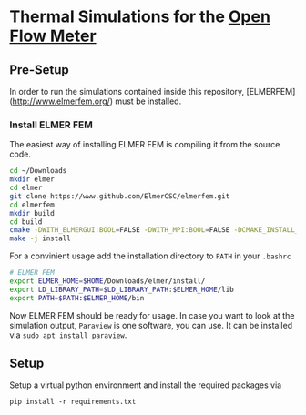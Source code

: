 # Thermal Simulations for the [Open Flow Meter](https://github.com/JochiSt/OpenFlowMeter)

## Pre-Setup
In order to run the simulations contained inside this repository, [ELMERFEM]
(http://www.elmerfem.org/) must be installed.

### Install ELMER FEM
The easiest way of installing ELMER FEM is compiling it from the source code.
```bash
cd ~/Downloads
mkdir elmer
cd elmer
git clone https://www.github.com/ElmerCSC/elmerfem.git
cd elmerfem
mkdir build
cd build
cmake -DWITH_ELMERGUI:BOOL=FALSE -DWITH_MPI:BOOL=FALSE -DCMAKE_INSTALL_PREFIX=../../install ../
make -j install
```

For a convinient usage add the installation directory to `PATH` in your `.bashrc`
```bash
# ELMER FEM
export ELMER_HOME=$HOME/Downloads/elmer/install/
export LD_LIBRARY_PATH=$LD_LIBRARY_PATH:$ELMER_HOME/lib
export PATH=$PATH:$ELMER_HOME/bin
```

Now ELMER FEM should be ready for usage. In case you want to look at the 
simulation output, `Paraview` is one software, you can use. It can be installed 
via `sudo apt install paraview`.

## Setup
Setup a virtual python environment and install the required packages via
```
pip install -r requirements.txt
```

